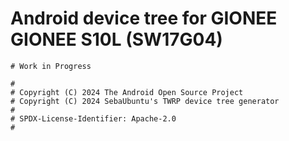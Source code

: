 # Android device tree for GIONEE GIONEE S10L (SW17G04)

```
# Work in Progress
```
```
#
# Copyright (C) 2024 The Android Open Source Project
# Copyright (C) 2024 SebaUbuntu's TWRP device tree generator
#
# SPDX-License-Identifier: Apache-2.0
#
```
